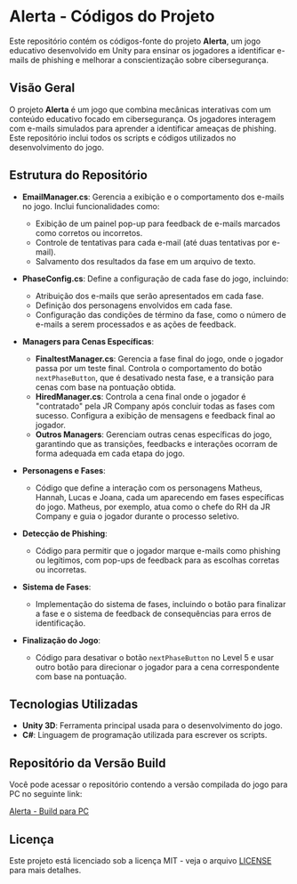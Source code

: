 # Alerta - Códigos do Projeto

Este repositório contém os códigos-fonte do projeto **Alerta**, um jogo educativo desenvolvido em Unity para ensinar os jogadores a identificar e-mails de phishing e melhorar a conscientização sobre cibersegurança.

## Visão Geral

O projeto **Alerta** é um jogo que combina mecânicas interativas com um conteúdo educativo focado em cibersegurança. Os jogadores interagem com e-mails simulados para aprender a identificar ameaças de phishing. Este repositório inclui todos os scripts e códigos utilizados no desenvolvimento do jogo.

## Estrutura do Repositório

- **EmailManager.cs**: Gerencia a exibição e o comportamento dos e-mails no jogo. Inclui funcionalidades como:
  - Exibição de um painel pop-up para feedback de e-mails marcados como corretos ou incorretos.
  - Controle de tentativas para cada e-mail (até duas tentativas por e-mail).
  - Salvamento dos resultados da fase em um arquivo de texto.

- **PhaseConfig.cs**: Define a configuração de cada fase do jogo, incluindo:
  - Atribuição dos e-mails que serão apresentados em cada fase.
  - Definição dos personagens envolvidos em cada fase.
  - Configuração das condições de término da fase, como o número de e-mails a serem processados e as ações de feedback.

- **Managers para Cenas Específicas**:
  - **FinaltestManager.cs**: Gerencia a fase final do jogo, onde o jogador passa por um teste final. Controla o comportamento do botão `nextPhaseButton`, que é desativado nesta fase, e a transição para cenas com base na pontuação obtida.
  - **HiredManager.cs**: Controla a cena final onde o jogador é "contratado" pela JR Company após concluir todas as fases com sucesso. Configura a exibição de mensagens e feedback final ao jogador.
  - **Outros Managers**: Gerenciam outras cenas específicas do jogo, garantindo que as transições, feedbacks e interações ocorram de forma adequada em cada etapa do jogo.

- **Personagens e Fases**:
  - Código que define a interação com os personagens Matheus, Hannah, Lucas e Joana, cada um aparecendo em fases específicas do jogo. Matheus, por exemplo, atua como o chefe do RH da JR Company e guia o jogador durante o processo seletivo.

- **Detecção de Phishing**:
  - Código para permitir que o jogador marque e-mails como phishing ou legítimos, com pop-ups de feedback para as escolhas corretas ou incorretas.

- **Sistema de Fases**:
  - Implementação do sistema de fases, incluindo o botão para finalizar a fase e o sistema de feedback de consequências para erros de identificação.

- **Finalização do Jogo**:
  - Código para desativar o botão `nextPhaseButton` no Level 5 e usar outro botão para direcionar o jogador para a cena correspondente com base na pontuação.

## Tecnologias Utilizadas

- **Unity 3D**: Ferramenta principal usada para o desenvolvimento do jogo.
- **C#**: Linguagem de programação utilizada para escrever os scripts.

## Repositório da Versão Build

Você pode acessar o repositório contendo a versão compilada do jogo para PC no seguinte link:

[Alerta - Build para PC](https://github.com/JassonJr1/alerta_prototype-ver1-/tree/main)

## Licença

Este projeto está licenciado sob a licença MIT - veja o arquivo [LICENSE](./LICENSE) para mais detalhes.
